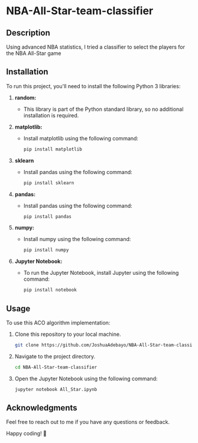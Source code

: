 # NBA-All-Star-team-classifier

## Description
Using advanced NBA statistics, I tried a classifier to select the players for the NBA All-Star game 

## Installation

To run this project, you'll need to install the following Python 3 libraries:


1. **random:**
   - This library is part of the Python standard library, so no additional installation is required.

2. **matplotlib:**
   - Install matplotlib using the following command:
     ```bash
     pip install matplotlib
     ```
3. **sklearn**
   - Install pandas using the following command:
     ```bash
     pip install sklearn
     ```   
4. **pandas:**
   - Install pandas using the following command:
     ```bash
     pip install pandas
     ```

5. **numpy:**
   - Install numpy using the following command:
     ```bash
     pip install numpy
     ```
6. **Jupyter Notebook:**
   - To run the Jupyter Notebook, install Jupyter using the following command:
     ```bash
     pip install notebook
     ```

## Usage

To use this ACO algorithm implementation:

1. Clone this repository to your local machine.
   ```bash
   git clone https://github.com/JoshuaAdebayo/NBA-All-Star-team-classifier.git
   ```

2. Navigate to the project directory.
   ```bash
   cd NBA-All-Star-team-classifier
   ```

3. Open the Jupyter Notebook using the following command:
   ```bash
   jupyter notebook All_Star.ipynb
     ```

## Acknowledgments

Feel free to reach out to me if you have any questions or feedback.

Happy coding! 🚀
